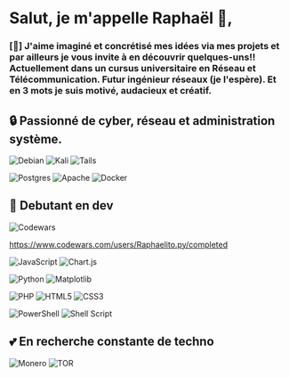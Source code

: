 # Salut, je m'appelle **Raphaël** :wave:, 
###  [:crystal_ball:]  J'aime imaginé et concrétisé mes idées via mes projets et par ailleurs je vous invite à en découvrir quelques-uns!! Actuellement dans un cursus universitaire en **Réseau et Télécommunication**. Futur ingénieur réseaux (je l'espère). Et en 3 mots je suis motivé, audacieux et créatif.
## :lock: Passionné de cyber, réseau et administration système.

![Debian](https://img.shields.io/badge/Debian-D70A53?style=for-the-badge&logo=debian&logoColor=white)
![Kali](https://img.shields.io/badge/Kali-268BEE?style=for-the-badge&logo=kalilinux&logoColor=white)
![Tails](https://img.shields.io/badge/Tails%20-56347C?&style=for-the-badge&logo=tails&logoColor=white)

![Postgres](https://img.shields.io/badge/postgres-%23316192.svg?style=for-the-badge&logo=postgresql&logoColor=white)
![Apache](https://img.shields.io/badge/apache-%23D42029.svg?style=for-the-badge&logo=apache&logoColor=white)
![Docker](https://img.shields.io/badge/docker-%230db7ed.svg?style=for-the-badge&logo=docker&logoColor=white)

## :seedling: Debutant en dev
![Codewars](https://img.shields.io/badge/Codewars-B1361E?style=for-the-badge&logo=codewars&logoColor=grey)

https://www.codewars.com/users/Raphaelito.py/completed

![JavaScript](https://img.shields.io/badge/javascript-%23323330.svg?style=for-the-badge&logo=javascript&logoColor=%23F7DF1E)
![Chart.js](https://img.shields.io/badge/chart.js-F5788D.svg?style=for-the-badge&logo=chart.js&logoColor=white)

![Python](https://img.shields.io/badge/python-3670A0?style=for-the-badge&logo=python&logoColor=ffdd54)
![Matplotlib](https://img.shields.io/badge/Matplotlib-%23ffffff.svg?style=for-the-badge&logo=Matplotlib&logoColor=black)

![PHP](https://img.shields.io/badge/php-%23777BB4.svg?style=for-the-badge&logo=php&logoColor=white)
![HTML5](https://img.shields.io/badge/html5-%23E34F26.svg?style=for-the-badge&logo=html5&logoColor=white)
![CSS3](https://img.shields.io/badge/css3-%231572B6.svg?style=for-the-badge&logo=css3&logoColor=white)

![PowerShell](https://img.shields.io/badge/PowerShell-%235391FE.svg?style=for-the-badge&logo=powershell&logoColor=white)
![Shell Script](https://img.shields.io/badge/shell_script-%23121011.svg?style=for-the-badge&logo=gnu-bash&logoColor=white)

## :two_hearts: En recherche constante de techno
![Monero](https://img.shields.io/badge/monero-FF6600?style=for-the-badge&logo=monero&logoColor=white)
![TOR](https://img.shields.io/badge/tor-%237E4798.svg?style=for-the-badge&logo=tor-project&logoColor=white)


<!---
Explication sur la syntaxe readme
https://docs.github.com/fr/get-started/writing-on-github/getting-started-with-writing-and-formatting-on-github/basic-writing-and-formatting-syntax
EMOJI
https://gist.github.com/rxaviers/7360908
ICON 
https://github.com/Ileriayo/markdown-badges

EXEMPLE de profil
https://zzetao.github.io/awesome-github-profile/$

Cours sur des notion de cyber
https://www.hacksplaining.com/lessons

Template pour un projet :

<h1 align="center">
<br>
  <img src="YOUR_LOGO_URL" alt="YOUR_PROJECT_NAME" width="120">
<br>
<br>
YOUR_PROJECT_NAME
</h1>

<p align="center">A little description about your project</p>

<p align="center">
  <a href="https://opensource.org/licenses/MIT">
    <img src="https://img.shields.io/badge/License-MIT-blue.svg" alt="License MIT">
  </a>
</p>

## Features
[//]: # (Add the features of your project here:)
This app features all the latest tools and practices in mobile development!

- ⚛️ **React Js** — A JavaScript library for building user interfaces
- ⚛️ **React Native** — A lib that provides a way to create native apps for Android and iOS
- 💹 **Node Js** — A web framework for Node Js

## Getting started

Describe here the way to use/install your project


## License

This project is licensed under the MIT License - see the [LICENSE](https://opensource.org/licenses/MIT) page for details.

**itsR0rSchAcH/itsR0rSchAcH** is a ✨ _special_ ✨ repository because its `README.md` (this file) appears on your GitHub profile.
https://www.hacksplaining.com/lessons
Here are some ideas to get you started:

- 🔭 I’m currently working on ...
- 🌱 I’m currently learning ...
- 👯 I’m looking to collaborate on ...
- 🤔 I’m looking for help with ...
- 💬 Ask me about ...
- 📫 How to reach me: ...
- 😄 Pronouns: ...
- ⚡ Fun fact: ...
-->
